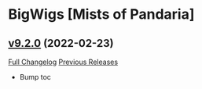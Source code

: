 # BigWigs [Mists of Pandaria]

## [v9.2.0](https://github.com/BigWigsMods/BigWigs_MistsOfPandaria/tree/v9.2.0) (2022-02-23)
[Full Changelog](https://github.com/BigWigsMods/BigWigs_MistsOfPandaria/compare/v9.1.0...v9.2.0) [Previous Releases](https://github.com/BigWigsMods/BigWigs_MistsOfPandaria/releases)

- Bump toc  
